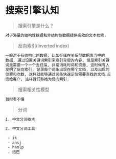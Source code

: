 # 搜索引擎认知

> 搜索引擎是什么？

```txt
对于海量的结构性数据和非结构性数据提供高效的文本检索.
```

> 反向索引(inverted index)

```txt
一般对于有结构化的数据, 比如存储在关系型数据库当中的
数据, 通过设置关键词索引来索引背后的内容, 但是索引关键
词是需要一个一个去扫描, 非常消耗时间和资源, 这时候有人
发明了反向索引, 记录每个词条出现在哪个文档, 以及出现的
位置和次数, 这样就能够通过词条快速定位需要查找的文档,反
馈给客户, 这样我们称她为反向索引.
```

> 搜索相关性模型

```txt
暂时看不懂
```

> 分词

```txt
1. 中文分词技术

2. 中文分词工具

 - ik
 - ansj
 - hanlp
 - 结巴
```
